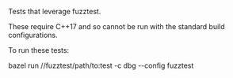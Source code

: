 Tests that leverage fuzztest.

These require C++17 and so cannot be run with the standard build configurations.

To run these tests:

bazel run //fuzztest/path/to:test -c dbg --config fuzztest
